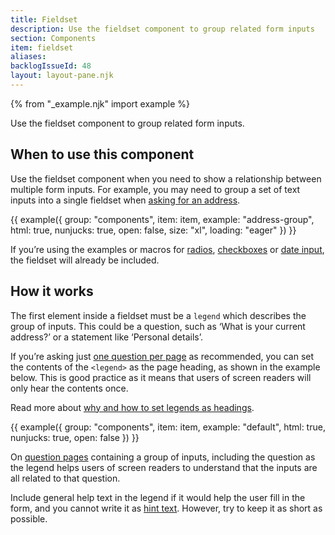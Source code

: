 ```yaml
---
title: Fieldset
description: Use the fieldset component to group related form inputs
section: Components
item: fieldset
aliases:
backlogIssueId: 48
layout: layout-pane.njk
---
```


{% from "_example.njk" import example %}

Use the fieldset component to group related form inputs.

## When to use this component

Use the fieldset component when you need to show a relationship between multiple form inputs. For example, you may need to group a set of text inputs into a single fieldset when [asking for an address](/patterns/addresses/).

{{ example({ group: "components", item: item, example: "address-group", html: true, nunjucks: true, open: false, size: "xl", loading: "eager" }) }}

If you’re using the examples or macros for [radios](/components/radios/), [checkboxes](/components/checkboxes/) or [date input](/components/date-input/), the fieldset will already be included.

## How it works

The first element inside a fieldset must be a `legend` which describes the group of inputs. This could be a question, such as ‘What is your current address?’ or a statement like ‘Personal details’.

If you’re asking just [one question per page](/patterns/question-pages/#start-by-asking-one-question-per-page) as recommended, you can set the contents of the `<legend>` as the page heading, as shown in the example below. This is good practice as it means that users of screen readers will only hear the contents once.

Read more about [why and how to set legends as headings](/get-started/labels-legends-headings/).

{{ example({ group: "components", item: item, example: "default", html: true, nunjucks: true, open: false }) }}

On [question pages](/patterns/question-pages/) containing a group of inputs, including the question as the legend helps users of screen readers to understand that the inputs are all related to that&nbsp;question.

Include general help text in the legend if it would help the user fill in the form, and you cannot write it as [hint text](/components/text-input/#hint-text). However, try to keep it as short as possible.

